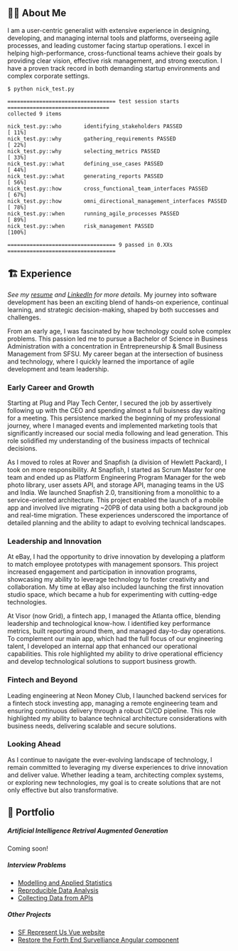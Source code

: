## 👨‍💻 About Me
I am a user-centric generalist with extensive experience in designing, developing, and managing internal tools and platforms, overseeing agile processes, and leading customer facing startup operations. I excel in helping high-performance, cross-functional teams achieve their goals by providing clear vision, effective risk management, and strong execution. I have a proven track record in both demanding startup environments and complex corporate settings.

```
$ python nick_test.py

================================== test session starts ================================
collected 9 items

nick_test.py::who       identifying_stakeholders PASSED                          [ 11%]
nick_test.py::why       gathering_requirements PASSED                            [ 22%]
nick_test.py::why       selecting_metrics PASSED                                 [ 33%]
nick_test.py::what      defining_use_cases PASSED                                [ 44%]
nick_test.py::what      generating_reports PASSED                                [ 56%]
nick_test.py::how       cross_functional_team_interfaces PASSED                  [ 67%]
nick_test.py::how       omni_directional_management_interfaces PASSED            [ 78%]
nick_test.py::when      running_agile_processes PASSED                           [ 89%]
nick_test.py::when      risk_management PASSED                                   [100%]

================================== 9 passed in 0.XXs ==================================
```

## 🏗️ Experience
_See my [resume](https://docs.google.com/document/d/17Oe8Tab9zK4oKPVTXrHdub56eSGYvIIJHS_jAFRehu8/edit?usp=sharing) and [LinkedIn](https://www.linkedin.com/in/nickolasturner/) for more details._
My journey into software development has been an exciting blend of hands-on experience, continual learning, and strategic decision-making, shaped by both successes and challenges.

From an early age, I was fascinated by how technology could solve complex problems. This passion led me to pursue a Bachelor of Science in Business Administration with a concentration in Entrepreneurship & Small Business Management from SFSU. My career began at the intersection of business and technology, where I quickly learned the importance of agile development and team leadership.

### Early Career and Growth
Starting at Plug and Play Tech Center, I secured the job by assertively following up with the CEO and spending almost a full buisness day waiting for a meeting. This persistence marked the beginning of my professional journey, where I managed events and implemented marketing tools that significantly increased our social media following and lead generation. This role solidified my understanding of the business impacts of technical decisions.

As I moved to roles at Rover and Snapfish (a division of Hewlett Packard), I took on more responsibility. At Snapfish, I started as Scrum Master for one team and ended up as Platform Engineering Program Manager for the web photo library, user assets API, and storage API, managing teams in the US and India. We launched Snapfish 2.0, transitioning from a monolithic to a service-oriented architecture. This project enabled the launch of a mobile app and involved live migrating ~20PB of data using both a background job and real-time migration. These experiences underscored the importance of detailed planning and the ability to adapt to evolving technical landscapes.

### Leadership and Innovation
At eBay, I had the opportunity to drive innovation by developing a platform to match employee prototypes with management sponsors. This project increased engagement and participation in innovation programs, showcasing my ability to leverage technology to foster creativity and collaboration. My time at eBay also included launching the first innovation studio space, which became a hub for experimenting with cutting-edge technologies.

At Visor (now Grid), a fintech app, I managed the Atlanta office, blending leadership and technological know-how. I identified key performance metrics, built reporting around them, and managed day-to-day operations. To complement our main app, which had the full focus of our engineering talent, I developed an internal app that enhanced our operational capabilities. This role highlighted my ability to drive operational efficiency and develop technological solutions to support business growth.

### Fintech and Beyond
Leading engineering at Neon Money Club, I launched backend services for a fintech stock investing app, managing a remote engineering team and ensuring continuous delivery through a robust CI/CD pipeline. This role highlighted my ability to balance technical architecture considerations with business needs, delivering scalable and secure solutions.

### Looking Ahead
As I continue to navigate the ever-evolving landscape of technology, I remain committed to leveraging my diverse experiences to drive innovation and deliver value. Whether leading a team, architecting complex systems, or exploring new technologies, my goal is to create solutions that are not only effective but also transformative.

## 📌 Portfolio
##### Artificial Intelligence Retrival Augmented Generation
Coming soon!


##### Interview Problems
- [Modelling and Applied Statistics](https://docs.google.com/spreadsheets/d/1xt_NnPP7cAO-R5TThhlmlfa7mdHtxImy8thzjMHSwfU/edit?usp=sharing)
- [Reproducible Data Analysis](https://github.com/bootstrapt/clipboard-health-wbd-notebook/blob/main/pricing_wbd.ipynb)
- [Collecting Data from APIs](https://bootstrapt.github.io/safegraph-practice-problems/)

##### Other Projects
- [SF Represent Us Vue website](https://github.com/sfrepresentus/sfrepresentus.github.io-source) 
- [Restore the Forth End Survelliance Angular component](https://github.com/bootstrapt/end_survelliance_angular)
